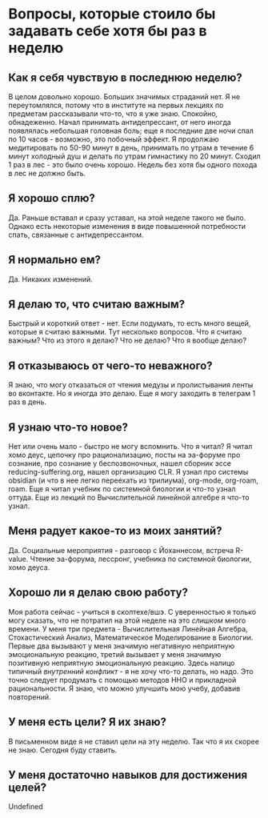 # Вопросы, которые стоило бы задавать себе хотя бы раз в неделю

## Как я себя чувствую в последнюю неделю?

В целом довольно хорошо. Больших значимых страданий нет. Я не переутомлялся, потому что в институте на первых лекциях по предметам рассказывали что-то, что я уже знаю. Спокойно, обнадеженно. Начал принимать антидепрессант, от него иногда появлялась небольшая головная боль; еще я последние две ночи спал по 10 часов - возможно, это побочный эффект. Я продолжаю медитировать по 50-90 минут в день, принимать по утрам в течение 6 минут холодный душ и делать по утрам гимнастику по 20 минут. Сходил 1 раз в лес - это было очень хорошо. Недель без хотя бы одного похода в лес не должно быть.

## Я хорошо сплю?

Да. Раньше вставал и сразу уставал, на этой неделе такого не было. Однако есть некоторые изменения в виде повышенной потребности спать, связанные с антидепрессантом.

## Я нормально ем?

Да. Никаких изменений. 

## Я делаю то, что считаю важным?

Быстрый и короткий ответ - нет. Если подумать, то есть много вещей, которые я считаю важными.
Тут несколько вопросов. Что я считаю важным? Что из этого я делаю? Что не делаю? Что я вообще делаю?

## Я отказываюсь от чего-то неважного?
Я знаю, что могу отказаться от чтения медузы и пролистывания ленты во вконтакте. Но я иногда это делаю. Еще я могу заходить в телеграм 1 раз в день.
## Я узнаю что-то новое?
Нет или очень мало - быстро не могу вспомнить. Что я читал? Я читал хомо деус, цепочку про рационализацию, посты на эа-форуме про сознание, про сознание у беспозвоночных, нашел сборник эссе reducing-suffering.org, нашел организацию CLR. Я узнал про системы obsidian (и что в нее легко переехать из трилиума), org-mode, org-roam, roam. 
Еще я читал учебник по системной биологии и что-то узнал оттуда.
Еще из лекций по Вычислительной линейной алгебре я что-то узнал.
## Меня радует какое-то из моих занятий?
Да. Социальные мероприятия - разговор с Йоханнесом, встреча R-value. Чтение эа-форума, лессронг, учебника по системной биологии, хомо деуса.
## Хорошо ли я делаю свою работу?
Моя работа сейчас - учиться в сколтехе/вшэ. С уверенностью я только могу сказать, что не потратил на этой неделе на это *слишком* много времени. У меня три предмета - Вычислительная Линейная Алгебра, Стохастический Анализ, Математическое Моделирование в Биологии. Первые два вызывают у меня значимую негативную неприятную эмоциональную реакцию, третий вызывает у меня значимую позитивную неприятную эмоциональную реакцию. Здесь налицо типичный *внутренний конфликт* - я не хочу что-то делать, но надо. Это точно следует продумать с помощью методов ННО и прикладной рациональности.
Я знаю, что можно улучшить мою учебу, добавив повторений.
## У меня есть цели? Я их знаю?
В письменном виде я не ставил цели на эту неделю. Так что я их скорее не знаю. Сегодня буду ставить.
## У меня достаточно навыков для достижения целей?
Undefined
